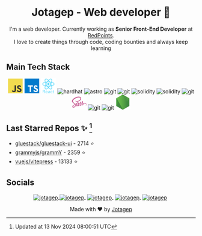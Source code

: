 <div>
<h1 align="center">Jotagep - Web developer 🧢</h1>

<p align="center">I'm a web developer. Currently working as <b>Senior Front-End Developer</b> at <a href="https://www.redpoints.com/">RedPoints</a>.<br />I love to create things through code, coding bounties and always keep learning</p>

## Main Tech Stack

<p align="center">
  <img src="https://raw.githubusercontent.com/devicons/devicon/master/icons/javascript/javascript-original.svg" alt="javascript" width="40" height="40"/>
  <img src="https://raw.githubusercontent.com/devicons/devicon/master/icons/typescript/typescript-original.svg" alt="typescript" width="40" height="40"/>
  <img src="https://raw.githubusercontent.com/devicons/devicon/master/icons/react/react-original-wordmark.svg" alt="react" width="40" height="40"/>
  <img src="https://www.vectorlogo.zone/logos/graphql/graphql-icon.svg" alt="hardhat" width="40" height="40"/>
  <img src="https://astro.build/assets/press/logomark-light.svg" alt="astro" width="40" height="40"/>
  <img src="https://upload.vectorlogo.zone/logos/nextjs/images/2d3864ef-00e0-4026-ab1d-30e4a98e2899.svg" alt="git" width="60" height="40"/>
  <img src="https://www.vectorlogo.zone/logos/gatsbyjs/gatsbyjs-icon.svg" alt="git" width="40" height="40"/>
  <img src="https://upload.wikimedia.org/wikipedia/commons/9/98/Solidity_logo.svg" alt="solidity" width="40" height="40"/>
  <img src="https://hardhat.org/_next/static/media/hardhat-logo.5c5f687b.svg" alt="solidity" width="auto" height="40"/>
  <img src="https://www.vectorlogo.zone/logos/tailwindcss/tailwindcss-icon.svg" alt="git" width="40" height="40"/>
  <img src="https://raw.githubusercontent.com/devicons/devicon/master/icons/sass/sass-original.svg" alt="sass" width="40" height="40"/>
  <img src="https://www.vectorlogo.zone/logos/flutterio/flutterio-icon.svg" alt="git" width="40" height="40"/>
  <img src="https://www.vectorlogo.zone/logos/git-scm/git-scm-icon.svg" alt="git" width="40" height="40"/>
  <img src="https://raw.githubusercontent.com/devicons/devicon/master/icons/nodejs/nodejs-original.svg" alt="nodejs" width="40" height="40"/>
</p>

## Last Starred Repos ✨ [^1]

- [gluestack/gluestack-ui](https://github.com/gluestack/gluestack-ui) - 2714 ⭐️
- [grammyjs/grammY](https://github.com/grammyjs/grammY) - 2359 ⭐️
- [vuejs/vitepress](https://github.com/vuejs/vitepress) - 13133 ⭐️

## Socials

<p align="center">
   <a href="https://www.youtube.com/channel/UCfEnVdbamDIjezK-22kXC9Q" target="blank" style="margin-right: 4px, text-decoration: none">
    <img align="center" src="https://cdn.jsdelivr.net/npm/simple-icons@3.0.1/icons/youtube.svg" alt="jotagep" height="24px" width="24px" />
  </a>
  <a href="https://twitter.com/jotagep_dev" target="blank" style="margin-right: 4px">
    <img align="center" src="https://cdn.jsdelivr.net/npm/simple-icons@3.0.1/icons/twitter.svg" alt="jotagep" height="24px" width="24px" />
  </a>
  <a href="https://jotagep.com" target="blank" style="margin-right: 4px">
    <img align="center" src="https://cdn.icon-icons.com/icons2/1678/PNG/512/wondicon-ui-free-website_111210.png" alt="jotagep" height="24px" width="24px" />
  </a>
  <a href="https://instagram.com/jotagep" target="blank" style="margin-right: 4px">
    <img align="center" src="https://cdn.jsdelivr.net/npm/simple-icons@3.0.1/icons/instagram.svg" alt="jotagep" height="24px" width="24px" />
  </a>
  <a href="https://linkedin.com/in/jotagep" target="blank" style="margin-right: 4px">
    <img align="center" src="https://cdn.jsdelivr.net/npm/simple-icons@3.0.1/icons/linkedin.svg" alt="jotagep" height="24px" width="24px" />
  </a>
</p>

<div align="center" class="mt-4">
<p style="margin-bottom: 2px">Made with ❤️ by <a href="https://jotagep.com" style="text-decoration: none, font-weight: bold" target="blank">Jotagep</a></p>
</div>

[^1]: Updated at 13 Nov 2024 08:00:51 UTC